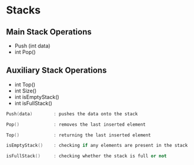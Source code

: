 # Stacks 

## Main Stack Operations
- Push (int data)
- int Pop()

## Auxiliary Stack Operations
- int Top()
- int Size()
- int isEmptyStack()
- int isFullStack()



```cpp
Push(data)        : pushes the data onto the stack

Pop()             : removes the last inserted element

Top()             : returning the last inserted element

isEmptyStack()    : checking if any elements are present in the stack  

isFullStack()     : checking whether the stack is full or not 

```

